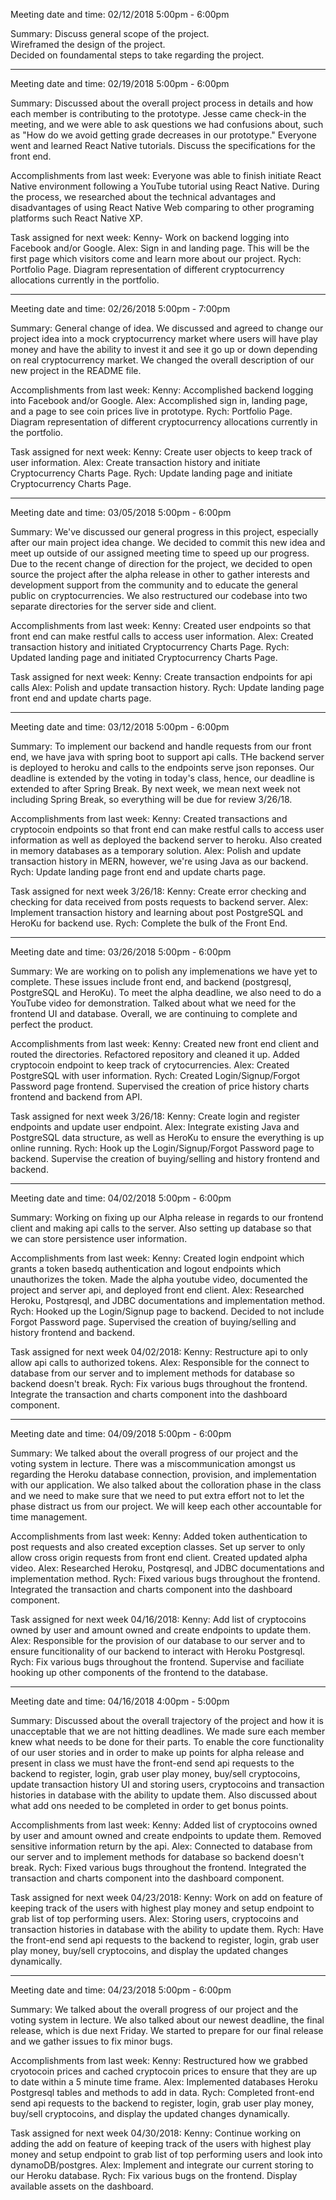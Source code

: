 
Meeting date and time: 02/12/2018 5:00pm - 6:00pm

Summary: Discuss general scope of the project.   
Wireframed the design of the project.   
Decided on foundamental steps to take regarding the project.  
     
_____________________________________________________________________________    
    
Meeting date and time: 02/19/2018 5:00pm - 6:00pm

Summary: 
Discussed about the overall project process in details and how each member is contributing to the prototype. Jesse came check-in the meeting, and we were able to ask questions we had confusions about, such as "How do we avoid getting grade decreases in our prototype." Everyone went and learned React Native tutorials. Discuss the specifications for the front end. 

Accomplishments from last week: 
Everyone was able to finish initiate React Native environment following a YouTube tutorial using React Native. During the process, we researched about the technical advantages and disadvantages of using React Native Web comparing to other programing platforms such React Native XP.

Task assigned for next week: 
Kenny- Work on backend logging into Facebook and/or Google.
Alex: Sign in and landing page. This will be the first page which visitors come and learn more about our project.
Rych: Portfolio Page. Diagram representation of different cryptocurrency allocations currently in the portfolio.

_____________________________________________________________________________    
     
Meeting date and time: 02/26/2018 5:00pm - 7:00pm

Summary: 
General change of idea. We discussed and agreed to change our project idea into a mock cryptocurrency market where users will have play money and have the ability to invest it and see it go up or down depending on real cryptocurrency market. We changed the overall description of our new project in the README file.

Accomplishments from last week: 
Kenny: Accomplished backend logging into Facebook and/or Google.
Alex: Accomplished sign in, landing page, and a page to see coin prices live in prototype.
Rych: Portfolio Page. Diagram representation of different cryptocurrency allocations currently in the portfolio.

Task assigned for next week: 
Kenny: Create user objects to keep track of user information.
Alex: Create transaction history and initiate Cryptocurrency Charts Page.
Rych: Update landing page and initiate Cryptocurrency Charts Page.

_____________________________________________________________________________    

Meeting date and time: 03/05/2018 5:00pm - 6:00pm

Summary: 
We've discussed our general progress in this project, especially after our main project idea change. We decided to commit this new idea and meet up outside of our assigned meeting time to speed up our progress. Due to the recent change of direction for the project, we decided to open source the project after the alpha release in other to gather interests and development support from the community and to educate the general public on cryptocurrencies. We also restructured our codebase into two separate directories for the server side and client.

Accomplishments from last week: 
Kenny: Created user endpoints so that front end can make restful calls to access user information.
Alex: Created transaction history and initiated Cryptocurrency Charts Page.
Rych: Updated landing page and initiated Cryptocurrency Charts Page.

Task assigned for next week: 
Kenny: Create transaction endpoints for api calls
Alex: Polish and update transaction history.
Rych: Update landing page front end and update charts page.

_____________________________________________________________________________    
    
Meeting date and time: 03/12/2018 5:00pm - 6:00pm

Summary: 
To implement our backend and handle requests from our front end, we have java with spring boot to support api calls. THe backend server is deployed to heroku and calls to the endpoints serve json reponses. Our deadline is extended by the voting in today's class, hence, our deadline is extended to after Spring Break. By next week, we mean next week not including Spring Break, so everything will be due for review 3/26/18.

Accomplishments from last week: 
Kenny: Created transactions and cryptocoin endpoints so that front end can make restful calls to access user information as well as deployed the backend server to heroku. Also created in memory databases as a temporary solution.
Alex: Polish and update transaction history in MERN, however, we're using Java as our backend.
Rych: Update landing page front end and update charts page.

Task assigned for next week 3/26/18: 
Kenny: Create error checking and checking for data received from posts requests to backend server.
Alex: Implement transaction history and learning about post PostgreSQL and HeroKu for backend use.
Rych: Complete the bulk of the Front End.

_____________________________________________________________________________    
    
Meeting date and time: 03/26/2018 5:00pm - 6:00pm

Summary: 
We are working on to polish any implemenations we have yet to complete. These issues include front end, and backend (postgresql, PostgreSQL and HeroKu). To meet the alpha deadline, we also need to do a YouTube video for demonstration. Talked about what we need for the frontend UI and database. Overall, we are continuing to complete and perfect the product.

Accomplishments from last week: 
Kenny: Created new front end client and routed the directories. Refactored repository and cleaned it up. Added cryptocoin endpoint to keep track of crytocurrencies. 
Alex: Created PostgreSQL with user information.
Rych: Created Login/Signup/Forgot Password page frontend. Supervised the creation of price history charts frontend and backend from API.

Task assigned for next week 3/26/18: 
Kenny: Create login and register endpoints and update user endpoint.
Alex: Integrate existing Java and PostgreSQL data structure, as well as HeroKu to ensure the everything is up online running.
Rych: Hook up the Login/Signup/Forgot Password page to backend. Supervise the creation of buying/selling and history frontend and backend.

_____________________________________________________________________________    

Meeting date and time: 04/02/2018 5:00pm - 6:00pm

Summary: 
Working on fixing up our Alpha release in regards to our frontend client and making api calls to the server. Also setting up database so that we can store persistence user information.

Accomplishments from last week: 
Kenny: Created login endpoint which grants a token basedq authentication and logout endpoints which unauthorizes the token. Made the alpha youtube video, documented the project and server api, and deployed front end client.
Alex: Researched Heroku, Postqresql, and JDBC documentations and implementation method.
Rych: Hooked up the Login/Signup page to backend. Decided to not include Forgot Password page. Supervised the creation of buying/selling and history frontend and backend.

Task assigned for next week 04/02/2018: 
Kenny: Restructure api to only allow api calls to authorized tokens.
Alex: Responsible for the connect to database from our server and to implement methods for database so backend doesn't break.
Rych: Fix various bugs throughout the frontend. Integrate the transaction and charts component into the dashboard component.

_____________________________________________________________________________    

Meeting date and time: 04/09/2018 5:00pm - 6:00pm

Summary: 
We talked about the overall progress of our project and the voting system in lecture. There was a miscommunication amongst us regarding the Heroku database connection, provision, and implementation with our application. We also talked about the colloration phase in the class and we need to make sure that we need to put extra effort not to let the phase distract us from our project. We will keep each other accountable for time management.

Accomplishments from last week: 
Kenny: Added token authentication to post requests and also created exception classes. Set up server to only allow cross origin requests from front end client. Created updated alpha video. 
Alex: Researched Heroku, Postqresql, and JDBC documentations and implementation method.
Rych: Fixed various bugs throughout the frontend. Integrated the transaction and charts component into the dashboard component.

Task assigned for next week 04/16/2018: 
Kenny: Add list of cryptocoins owned by user and amount owned and create endpoints to update them.
Alex: Responsible for the provision of our database to our server and to ensure funcitionality of our backend to interact with Heroku Postgresql.
Rych: Fix various bugs throughout the frontend. Supervise and faciliate hooking up other components of the frontend to the database.

____________________________________________________________________________    

Meeting date and time: 04/16/2018 4:00pm - 5:00pm

Summary: 
Discussed about the overall trajectory of the project and how it is unacceptable that we are not hitting deadlines. We made sure each member knew what needs to be done for their parts. To enable the core functionality of our user stories and in order to make up points for alpha release and present in class we must have the front-end send api requests to the backend to register, login, grab user play money, buy/sell cryptocoins, update transaction history UI and storing users, cryptocoins and transaction histories in database with the ability to update them. Also discussed about what add ons needed to be completed in order to get bonus points.

Accomplishments from last week: 
Kenny: Added list of cryptocoins owned by user and amount owned and create endpoints to update them. Removed sensitive information return by the api. 
Alex: Connected to database from our server and to implement methods for database so backend doesn't break.
Rych: Fixed various bugs throughout the frontend. Integrated the transaction and charts component into the dashboard component.

Task assigned for next week 04/23/2018: 
Kenny: Work on add on feature of keeping track of the users with highest play money and setup endpoint to grab list of top performing users.
Alex: Storing users, cryptocoins and transaction histories in database with the ability to update them. 
Rych: Have the front-end send api requests to the backend to register, login, grab user play money, buy/sell cryptocoins, and display the updated changes dynamically.

____________________________________________________________________________    

Meeting date and time: 04/23/2018 5:00pm - 6:00pm

Summary: 
We talked about the overall progress of our project and the voting system in lecture. We also talked about our newest deadline, the final release, which is due next Friday. We started to prepare for our final release and we gather issues to fix minor bugs. 

Accomplishments from last week: 
Kenny: Restructured how we grabbed cryotocoin prices and cached cryptocoin prices to ensure that they are up to date within a 5 minute time frame.
Alex: Implemented databases Heroku Postgresql tables and methods to add in data.
Rych: Completed front-end send api requests to the backend to register, login, grab user play money, buy/sell cryptocoins, and display the updated changes dynamically.

Task assigned for next week 04/30/2018: 
Kenny: Continue working on adding the add on feature of keeping track of the users with highest play money and setup endpoint to grab list of top performing users and look into dynamoDB/postgres.
Alex: Implement and integrate our current storing to our Heroku database.
Rych: Fix various bugs on the frontend. Display available assets on the dashboard.
